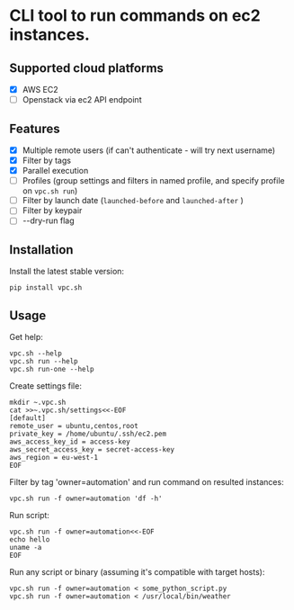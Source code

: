 # CLI tool to run commands on ec2 instances.

## Supported cloud platforms

- [x] AWS EC2
- [ ] Openstack via ec2 API endpoint

## Features

- [x] Multiple remote users (if can't authenticate - will try next username)
- [x] Filter by tags
- [x] Parallel execution
- [ ] Profiles (group settings and filters in named profile, and specify profile on `vpc.sh run`)
- [ ] Filter by launch date (`launched-before` and `launched-after` )
- [ ] Filter by keypair
- [ ] --dry-run flag

## Installation

Install the latest stable version:

```
pip install vpc.sh
```

## Usage

Get help:

```
vpc.sh --help
vpc.sh run --help
vpc.sh run-one --help
```

Create settings file:

```
mkdir ~.vpc.sh
cat >>~.vpc.sh/settings<<-EOF
[default]
remote_user = ubuntu,centos,root
private_key = /home/ubuntu/.ssh/ec2.pem
aws_access_key_id = access-key
aws_secret_access_key = secret-access-key
aws_region = eu-west-1
EOF
```

Filter by tag 'owner=automation' and run command on resulted instances:

```
vpc.sh run -f owner=automation 'df -h'
```

Run script:

```
vpc.sh run -f owner=automation<<-EOF
echo hello
uname -a
EOF
```

Run any script or binary (assuming it's compatible with target hosts):

```
vpc.sh run -f owner=automation < some_python_script.py
vpc.sh run -f owner=automation < /usr/local/bin/weather
```

